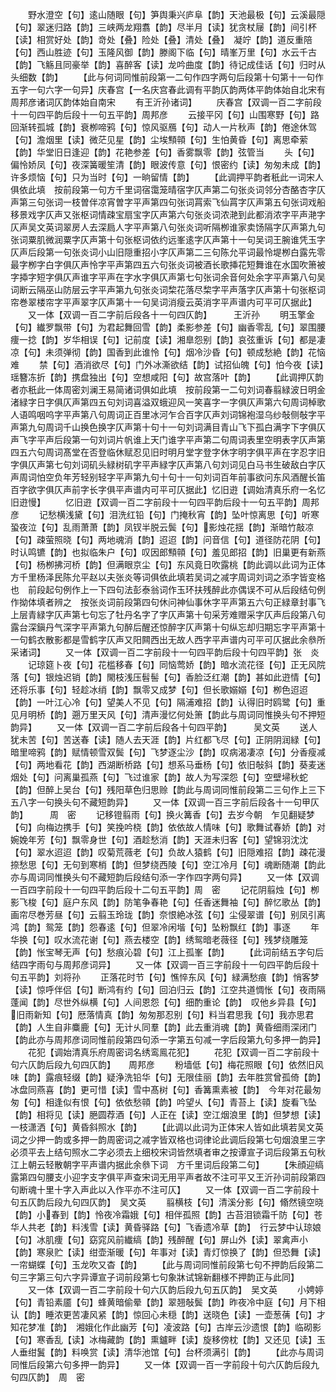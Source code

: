 <!-- { "loadSidebar": true } -->
　　野水澄空【句】逺山随眼【句】笋舆秉兴庐阜【韵】天池最极【句】云溪最隠【句】翠迷归路【韵】三峡两龙翔翥【韵】尽半月【读】犹贪杖屦【韵】间引杯【读】相赏好处【韵】竒处【叠】险处【叠】清处【叠】　凝竚【韵】道反重陪【句】西山胜迹【句】玉隆风御【韵】滕阁下临【句】晴峯万里【句】水云千古【韵】飞觞且同豪举【韵】喜醉客【读】龙吟曲度【韵】待记成佳话【句】归时从头细数【韵】
　　【此与何词同惟前段第一二句作四字两句后段第十句第十一句作五字一句六字一句异】庆春宫【一名庆宫春此调有平韵仄韵两体平韵体始自北宋有周邦彦诸词仄韵体始自南宋
　　有王沂孙诸词】
　　庆春宫【双调一百二字前段十一句四平韵后段十一句五平韵】周邦彦
　　云接平冈【句】山围寒野【句】路回渐转孤城【韵】衰栁啼鸦【句】惊风驱鴈【句】动人一片秋声【韵】倦途休驾【句】澹烟里【读】微茫见星【韵】尘埃顦顇【句】生怕黄昏【句】离思牵萦【韵】华堂旧日逢迎【韵】花艳参差【句】香雾飘零【韵】弦管当
　　头【句】偏怜娇凤【句】夜深簧暖笙清【韵】眼波传意【句】恨密约【读】匆匆未成【韵】许多烦恼【句】只为当时【句】一晌留情【韵】
　　【此调押平韵者秖此一词宋人俱依此填　按前段第一句方千里词宿霭笼晴宿字仄声第二句张炎词邻分杏酪杏字仄声第三句张词一枝曽伴凉宵曽字平声第四句张词罥索飞仙罥字仄声第五句张词戏船移景戏字仄声又张枢词情疎宝扇宝字仄声第六句张炎词浓滟到此都消浓字平声滟字仄声吴文英词翠房人去深扃人字平声第八句张炎词听隔栁谁家卖饧隔字仄声第九句张词粟肌微润粟字仄声第十句张枢词依约远峯逺字仄声第十一句吴词王腕谁凭玉字仄声后段第一句张炎词小山旧隠重招小字仄声第二三句陈允平词最怜堤栁白露先零最字栁字白字俱仄声怜字平声第四五六句张炎词被酒长歌挿花短舞谁在水国吹箫被字揷字短字俱仄声谁字平声在字水字俱仄声第七句张词余音何处余字平声第八句吴词断云隔巫山防层云字平声第九句张炎词棃花落尽棃字平声落字仄声第十句张枢词帘巻翠楼帘字平声翠字仄声第十一句吴词消瘦云英消字平声谱内可平可仄据此】
　　又一体【双调一百二字前后段各十一句四仄韵】　　　王沂孙
　　明玉擎金【句】纎罗飘带【句】为君起舞回雪【韵】柔影参差【句】幽香零乱【句】翠围腰痩一捻【韵】岁华相误【句】记前度【读】湘臯怨别【韵】哀弦重诉【句】都是凄凉【句】未须弹彻【韵】国香到此谁怜【句】烟冷沙昏【句】顿成愁絶【韵】花恼难
　　禁【句】酒消欲尽【句】门外冰澌欲结【韵】试招仙魄【句】怕今夜【读】瑶簪冻折【韵】携盘独出【句】空想咸阳【句】故宫落叶【韵】
　　【此调押仄韵者亦秖此一体周密刘澜王易简诸词俱如此填　按前段第一二句刘词春翦緑波日明金渚緑字日字俱仄声第四五句刘词喜溢双蛾迎风一笑喜字一字俱仄声第六句周词棹歌人语鸣咽呜字平声第八句周词正百里冰河乍合百字仄声刘词锦袍湿乌纱敧侧敧字平声第九句周词千山换色换字仄声第十句十一句刘词满目青山飞下孤白满字下字俱仄声飞字平声后段第一句刘词片帆谁上天门谁字平声第二句周词表里空明表字仄声第四五六句周词髙堂在否登临休赋忍见旧时明月堂字登字休字明字俱平声在字忍字旧字俱仄声第七句刘词矶头緑树矶字平声緑字仄声第八句刘词见白马书生破敌白字仄声周词怕空负年芳轻别轻字平声第九句十句十一句刘词百年前事欲问东风酒醒长笛百字欲字俱仄声前字长字俱平声谱内可平可仄据此】忆旧逰【调始清真乐府一名忆旧逰慢】
　　忆旧逰【双调一百二字前段十一句四平韵后段十一句五平韵】周邦彦
　　记愁横浅黛【句】泪洗红铅【句】门掩秋宵【韵】坠叶惊离思【句】听寒蛩夜泣【句】乱雨萧萧【韵】凤钗半脱云鬓【句】影烛花揺【韵】渐暗竹敲凉【句】疎萤照晓【句】两地魂消【韵】迢迢【韵】问音信【句】道径防花阴【句】时认鸣镳【韵】也拟临朱户【句】叹因郎顦顇【句】羞见郎招【韵】旧巢更有新燕【句】杨栁拂河桥【韵】但满眼京尘【句】东风竟日吹露桃【韵此调以此词为正体方千里杨泽民陈允平赵以夫张炎等词俱依此填若吴词之减字周词刘词之添字皆变格也　前段起句例作上一下四句法彭泰翁词作玉环扶残醉此亦偶误不可从后段结句例作拗体填者辨之　按张炎词前段第四句休问神仙事休字平声第五六句正緑章封事飞上层青緑字仄声第七句忘了牡丹名字了字仄声第十句采芳难赠采字仄声后段第八句露台深鎭丹气深字平声第九句醉后醒还惊醉字仄声第十句纵忘却归期忘字平声第十一句鹤衣散影都是雪鹤字仄声又阳闗西出无故人西字平声谱内可平可仄据此余叅所采诸词】
　　又一体【双调一百二字前段十一句四平韵后段十句四平韵】张　炎
　　记琼筵卜夜【句】花槛移春【句】同恼莺娇【韵】暗水流花径【句】正无风院落【句】银烛迟销【韵】閙枝浅压髫髻【句】香脸泛红潮【韵】甚如此逰情【句】还将乐事【句】轻趁冰绡【韵】飘零又成梦【句】但长歌嫋嫋【句】栁色迢迢【韵】一叶江心冷【句】望美人不见【句】隔浦难招【韵】认得旧时鸥鹭【句】重见月明桥【韵】遡万里天风【句】清声漫忆何处箫【韵此与周词同惟换头句不押短韵异】
　　又一体【双调一百二字前后段各十句四平韵】　　　吴文英
　　送人犹未苦【句】苦送春【读】随人去天涯【韵】片红都飞尽【句】正阴阴润緑【句】暗里啼鸦【韵】赋情顿雪双鬓【句】飞梦逐尘沙【韵】叹病渴凄凉【句】分香瘦减【句】两地看花【韵】西湖断桥路【句】想系马垂杨【句】依旧敧斜【韵】葵麦迷烟处【句】问离巢孤燕【句】飞过谁家【韵】故人为写深怨【句】空壁埽秋蛇【韵】但醉上吴台【句】残阳草色归思赊【韵此与周词同惟前段第二三句作上三下五八字一句换头句不藏短韵异】
　　又一体【双调一百三字前后段各十一句甲仄韵】　　　周　密
　　记移镫翦雨【句】换火篝香【句】去岁今朝　乍见翻疑梦【句】向梅边携手【句】笑挽吟桡【韵】依依故人情味【句】歌舞试春娇【韵】对婉娩年芳【句】飘零身世【句】酒趁愁消【韵】天涯未归客【句】望锦羽沈沈【句】翠水迢迢【韵】叹菊荒薇老【句】负故人猿鹤【句】旧隠难招【韵】疎花漫捺愁思【句】无句到寒梢【韵】但梦绕西陵【句】空江冷月【句】魂断随潮【韵此亦与周词同惟换头句不藏短韵后段结句添一字作四字两句异】
　　又一体【双调一百四字前段十一句四平韵后段十二句五平韵】周　密
　　记花阴翦烛【句】栁影飞梭【句】庭户东风【韵】防笔争春艳【句】任香迷舞袖【句】醉忆歌丛【韵】画帘尽巻芳昼【句】云翦玉玲珑【韵】奈恨絶冰弦【句】尘侵翠谱【句】别凤引离鸿【韵】鸳笼【韵】怨春逺【句】但翠冷闲堦【句】坠粉飘红【韵】事逐
　　年华换【句】叹水流花谢【句】燕去楼空【韵】绣鸳暗老薇径【句】残梦绕雕笼【韵】怅宝琴无声【句】愁痕沁碧【句】江上孤峯【韵】
　　【此词前结五字句后结四字雨句与周邦彦词异】
　　又一体【双调一百三字前段十一句四平韵后段十句五平韵】刘将孙
　　正落花时节【句】憔悴东风【句】緑满愁痕【韵】悄客梦【读】惊呼伴侣【句】断鸿有约【句】回泊归云【韵】江空共道惆怅【句】夜雨隔蓬闻【韵】尽世外纵横【句】人间恩怨【句】细酌重论【韵】　叹他乡异县【句】旧雨新知【句】厯落情真【韵】匆匆那忍别【句】料当君思我【句】我亦思君【韵】人生自非麋鹿【句】无计乆同羣【韵】此去重消魂【韵】黄昏细雨深闭门【韵此亦与周邦彦词同惟前段第四句添一字第五句减一字后段第九句多押一韵异】
　　花犯【调始清真乐府周密词名绣鸾鳯花犯】
　　花犯【双调一百二字前段十句六仄韵后段九句四仄韵】　　周邦彦
　　粉墙低【句】梅花照眼【句】依然旧风味【韵】露痕轻缀【韵】疑浄洗铅华【句】无限佳丽【韵】去年胜赏曾孤倚【韵】冰盘同燕喜【韵】更可惜【读】雪中髙树【句】香篝熏素被【韵】　今年对花最匆匆【句】相逢似有恨【句】依依愁顇【韵】吟望乆【句】青苔上【读】旋看飞坠【韵】相将见【读】脃圆荐酒【句】人正在【读】空江烟浪里【韵】但梦想【读】一枝潇洒【句】黄昏斜照水【韵】
　　【此调以此词为正体宋人皆如此填若吴文英词之少押一韵或多押一韵周密词之减字皆双格也词律论此调后段第七句烟浪里三字必须平去上结句照水二字必须去上细校宋词皆然填者审之按谭宣子词后段第五句秋江上朝云轻散朝字平声谱内据此余叅下词　方千里词后段第二句】
　　【朱顔迎缟露第四句腰支小迎字支字俱平声查宋词无用平声者故不注可平又王沂孙词前段第四句断魂十里十字入声此以入作平亦不注可仄】
　　又一体【双调一百二字前段十句五仄韵后段九句四仄韵】　吴文英
　　翦横枝【句】清溪分影【句】翛然镜空晓【韵】小春到【韵】怜夜冷霜娥【句】相伴孤照【韵】古苔泪锁霜千防【句】苍华人共老【韵】料浅雪【读】黄昏驿路【句】飞香遗冷草【韵】　行云梦中认琼娘【句】冰肌痩【句】窈窕风前纎缟【韵】残醉醒【句】屏山外【读】翠禽声小【韵】寒泉贮【读】绀壶渐暖【句】年事对【读】青灯惊换了【韵】但恐舞【读】一帘蝴蝶【句】玉龙吹又杳【韵】
　　【此与周词同惟前段第七句不押韵后段第二句三字第三句六字异谭宣子词前段第七句象牀试锦新翻様不押韵正与此同】
　　又一体【双调一百二字前段十句六仄韵后段九句五仄韵】　吴文英
　　小娉婷【句】青铅素靥【句】蜂黄暗偷晕【韵】翠翘敧鬓【韵】昨夜冷中庭【句】月下相认【韵】睡浓更苦凄风紧【韵】惊回心未穏【韵】送晓色【读】一壶葱蒨【句】才知花梦准【韵】　湘娥化作此幽芳【句】凌波路【句】古岸云沙遗恨【韵】临砌影【句】寒香乱【读】冰梅藏韵【韵】熏鑪畔【读】旋移傍枕【韵】又还见【读】玉人垂绀鬒【韵】料唤赏【读】清华池馆【句】台杯须满引【韵】
　　【此亦与周词同惟后段第六句多押一韵异】
　　又一体【双调一百一字前段十句六仄韵后段九句四仄韵】　周　密
